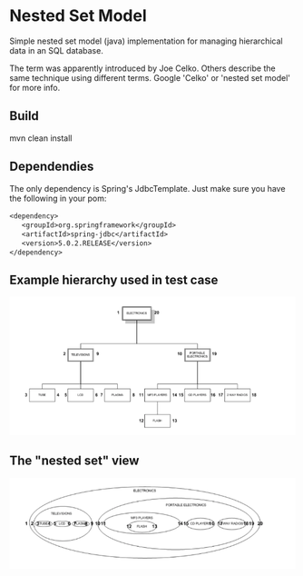 # Nested Set Model

Simple nested set model (java) implementation for managing hierarchical data in an SQL database.

The term was apparently introduced by Joe Celko. Others describe the same technique using 
different terms. Google 'Celko' or 'nested set model' for more info.

## Build
mvn clean install

## Dependendies

The only dependency is Spring's JdbcTemplate. Just make sure you have the following in your pom:
 
```
<dependency>
   <groupId>org.springframework</groupId>
   <artifactId>spring-jdbc</artifactId>
   <version>5.0.2.RELEASE</version>
</dependency>
```

## Example hierarchy used in test case


![hierarchy](doc/electronics.png)

## The "nested set" view

![nested set](doc/nested_set.png)







